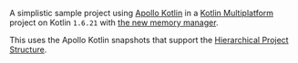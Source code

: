 A simplistic sample project using [Apollo Kotlin](https://github.com/apollographql/apollo-kotlin) in
a [Kotlin Multiplatform](https://kotlinlang.org/docs/multiplatform.html) project on Kotlin `1.6.21`
with [the new memory manager](https://github.com/JetBrains/kotlin/blob/master/kotlin-native/NEW_MM.md).

This uses the Apollo Kotlin snapshots that support
the [Hierarchical Project Structure](https://kotlinlang.org/docs/multiplatform-hierarchy.html).
